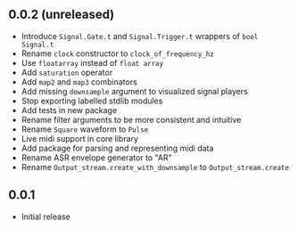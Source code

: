 ## 0.0.2 (unreleased)

- Introduce `Signal.Gate.t` and `Signal.Trigger.t` wrappers of `bool Signal.t`
- Rename `clock` constructor to `clock_of_frequency_hz`
- Use `floatarray` instead of `float array`
- Add `saturation` operator
- Add `map2` and `map3` combinators
- Add missing `downsample` argument to visualized signal players
- Stop exporting labelled stdlib modules
- Add tests in new package
- Rename filter arguments to be more consistent and intuitive
- Rename `Square` waveform to `Pulse`
- Live midi support in core library
- Add package for parsing and representing midi data
- Rename ASR envelope generator to "AR"
- Rename `Output_stream.create_with_downsample` to `Output_stream.create`

## 0.0.1

- Initial release
